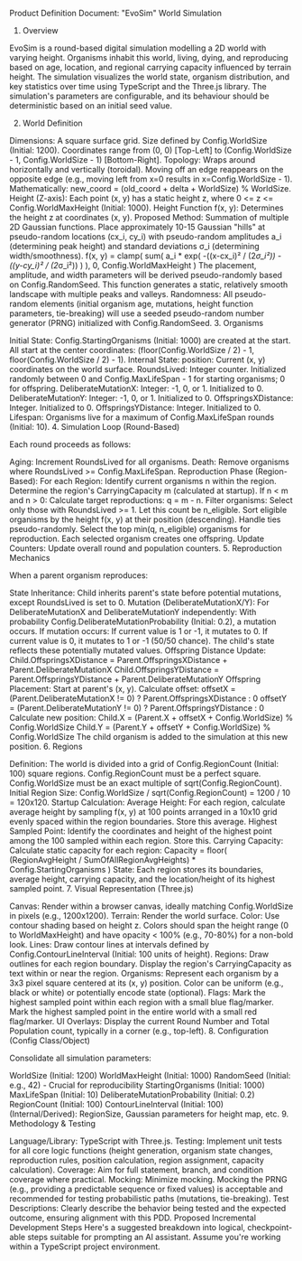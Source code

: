 Product Definition Document: "EvoSim" World Simulation
1. Overview

EvoSim is a round-based digital simulation modelling a 2D world with varying height. Organisms inhabit this world, living, dying, and reproducing based on age, location, and regional carrying capacity influenced by terrain height. The simulation visualizes the world state, organism distribution, and key statistics over time using TypeScript and the Three.js library. The simulation's parameters are configurable, and its behaviour should be deterministic based on an initial seed value.

2. World Definition

Dimensions: A square surface grid.
Size defined by Config.WorldSize (Initial: 1200). Coordinates range from (0, 0) [Top-Left] to (Config.WorldSize - 1, Config.WorldSize - 1) [Bottom-Right].
Topology: Wraps around horizontally and vertically (toroidal). Moving off an edge reappears on the opposite edge (e.g., moving left from x=0 results in x=Config.WorldSize - 1). Mathematically: new_coord = (old_coord + delta + WorldSize) % WorldSize.
Height (Z-axis): Each point (x, y) has a static height z, where 0 <= z <= Config.WorldMaxHeight (Initial: 1000).
Height Function f(x, y):
Determines the height z at coordinates (x, y).
Proposed Method: Summation of multiple 2D Gaussian functions. Place approximately 10-15 Gaussian "hills" at pseudo-random locations (cx_i, cy_i) with pseudo-random amplitudes a_i (determining peak height) and standard deviations σ_i (determining width/smoothness).
f(x, y) = clamp( sum( a_i * exp( -((x-cx_i)² / (2*σ_i²)) - ((y-cy_i)² / (2*σ_i²)) ) ), 0, Config.WorldMaxHeight )
The placement, amplitude, and width parameters will be derived pseudo-randomly based on Config.RandomSeed.
This function generates a static, relatively smooth landscape with multiple peaks and valleys.
Randomness: All pseudo-random elements (initial organism age, mutations, height function parameters, tie-breaking) will use a seeded pseudo-random number generator (PRNG) initialized with Config.RandomSeed.
3. Organisms

Initial State:
Config.StartingOrganisms (Initial: 1000) are created at the start.
All start at the center coordinates: (floor(Config.WorldSize / 2) - 1, floor(Config.WorldSize / 2) - 1).
Internal State:
position: Current (x, y) coordinates on the world surface.
RoundsLived: Integer counter. Initialized randomly between 0 and Config.MaxLifeSpan - 1 for starting organisms; 0 for offspring.
DeliberateMutationX: Integer: -1, 0, or 1. Initialized to 0.
DeliberateMutationY: Integer: -1, 0, or 1. Initialized to 0.
OffspringsXDistance: Integer. Initialized to 0.
OffspringsYDistance: Integer. Initialized to 0.
Lifespan: Organisms live for a maximum of Config.MaxLifeSpan rounds (Initial: 10).
4. Simulation Loop (Round-Based)

Each round proceeds as follows:

Aging: Increment RoundsLived for all organisms.
Death: Remove organisms where RoundsLived >= Config.MaxLifeSpan.
Reproduction Phase (Region-Based):
For each Region:
Identify current organisms n within the region.
Determine the region's CarryingCapacity m (calculated at startup).
If n < m and n > 0:
Calculate target reproductions: q = m - n.
Filter organisms: Select only those with RoundsLived >= 1. Let this count be n_eligible.
Sort eligible organisms by the height f(x, y) at their position (descending). Handle ties pseudo-randomly.
Select the top min(q, n_eligible) organisms for reproduction.
Each selected organism creates one offspring.
Update Counters: Update overall round and population counters.
5. Reproduction Mechanics

When a parent organism reproduces:

State Inheritance: Child inherits parent's state before potential mutations, except RoundsLived is set to 0.
Mutation (DeliberateMutationX/Y):
For DeliberateMutationX and DeliberateMutationY independently:
With probability Config.DeliberateMutationProbability (Initial: 0.2), a mutation occurs.
If mutation occurs:
If current value is 1 or -1, it mutates to 0.
If current value is 0, it mutates to 1 or -1 (50/50 chance).
The child's state reflects these potentially mutated values.
Offspring Distance Update:
Child.OffspringsXDistance = Parent.OffspringsXDistance + Parent.DeliberateMutationX
Child.OffspringsYDistance = Parent.OffspringsYDistance + Parent.DeliberateMutationY
Offspring Placement:
Start at parent's (x, y).
Calculate offset:
offsetX = (Parent.DeliberateMutationX != 0) ? Parent.OffspringsXDistance : 0
offsetY = (Parent.DeliberateMutationY != 0) ? Parent.OffspringsYDistance : 0
Calculate new position:
Child.X = (Parent.X + offsetX + Config.WorldSize) % Config.WorldSize
Child.Y = (Parent.Y + offsetY + Config.WorldSize) % Config.WorldSize
The child organism is added to the simulation at this new position.
6. Regions

Definition: The world is divided into a grid of Config.RegionCount (Initial: 100) square regions. Config.RegionCount must be a perfect square. Config.WorldSize must be an exact multiple of sqrt(Config.RegionCount).
Initial Region Size: Config.WorldSize / sqrt(Config.RegionCount) = 1200 / 10 = 120x120.
Startup Calculation:
Average Height: For each region, calculate average height by sampling f(x, y) at 100 points arranged in a 10x10 grid evenly spaced within the region boundaries. Store this average.
Highest Sampled Point: Identify the coordinates and height of the highest point among the 100 sampled within each region. Store this.
Carrying Capacity: Calculate static capacity for each region: Capacity = floor( (RegionAvgHeight / SumOfAllRegionAvgHeights) * Config.StartingOrganisms )
State: Each region stores its boundaries, average height, carrying capacity, and the location/height of its highest sampled point.
7. Visual Representation (Three.js)

Canvas: Render within a browser canvas, ideally matching Config.WorldSize in pixels (e.g., 1200x1200).
Terrain: Render the world surface.
Color: Use contour shading based on height z. Colors should span the height range (0 to WorldMaxHeight) and have opacity < 100% (e.g., 70-80%) for a non-bold look.
Lines: Draw contour lines at intervals defined by Config.ContourLineInterval (Initial: 100 units of height).
Regions: Draw outlines for each region boundary. Display the region's CarryingCapacity as text within or near the region.
Organisms: Represent each organism by a 3x3 pixel square centered at its (x, y) position. Color can be uniform (e.g., black or white) or potentially encode state (optional).
Flags:
Mark the highest sampled point within each region with a small blue flag/marker.
Mark the highest sampled point in the entire world with a small red flag/marker.
UI Overlays: Display the current Round Number and Total Population count, typically in a corner (e.g., top-left).
8. Configuration (Config Class/Object)

Consolidate all simulation parameters:

WorldSize (Initial: 1200)
WorldMaxHeight (Initial: 1000)
RandomSeed (Initial: e.g., 42) - Crucial for reproducibility
StartingOrganisms (Initial: 1000)
MaxLifeSpan (Initial: 10)
DeliberateMutationProbability (Initial: 0.2)
RegionCount (Initial: 100)
ContourLineInterval (Initial: 100)
(Internal/Derived): RegionSize, Gaussian parameters for height map, etc.
9. Methodology & Testing

Language/Library: TypeScript with Three.js.
Testing: Implement unit tests for all core logic functions (height generation, organism state changes, reproduction rules, position calculation, region assignment, capacity calculation).
Coverage: Aim for full statement, branch, and condition coverage where practical.
Mocking: Minimize mocking. Mocking the PRNG (e.g., providing a predictable sequence or fixed values) is acceptable and recommended for testing probabilistic paths (mutations, tie-breaking).
Test Descriptions: Clearly describe the behavior being tested and the expected outcome, ensuring alignment with this PDD.
Proposed Incremental Development Steps
Here's a suggested breakdown into logical, checkpoint-able steps suitable for prompting an AI assistant. Assume you're working within a TypeScript project environment.